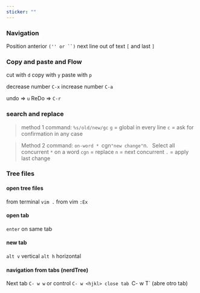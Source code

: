 ```yaml
---
sticker: ""
---
```




### Navigation

Position anterior `('' or ``)` 
next line out of text `[`  and last `]`

### Copy and paste and Flow

cut with `d`
copy with `y`
paste with `p`

decrease number `C-x`
increase number `C-a`

undo => `u`
ReDo => `C-r`

### search and replace

> method 1
	command: `%s/old/new/gc`
	`g` = global in every line
	`c` = ask for confirmation in any case

> Method 2
> 	command:  `on-word * `cgn` "new change" `n.` `
> 	Select all concurrent `*` on a word
> 	`cgn` = replace
> 	`n` = next concurrent
> 	`.` = apply last change





### Tree files

#### open tree files

from terminal `vim .`
from vim  `:Ex`

#### open tab
`enter` on same tab

#### new tab 

`alt v` vertical
`alt h` horizontal


#### navigation from tabs (nerdTree)

Next tab `C- w w`
or control `C- w <hjkl>
close tab `C- w T` (abre otro tab)


